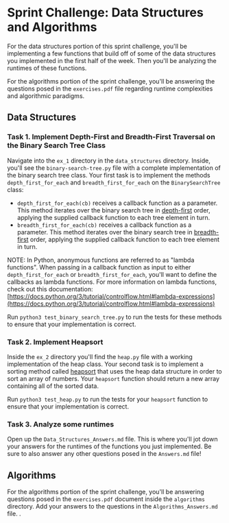 # Sprint Challenge: Data Structures and Algorithms

For the data structures portion of this sprint challenge, you'll be implementing a few functions that build off of some of the data structures you implemented in the first half of the week. Then you'll be analyzing the runtimes of these functions.

For the algorithms portion of the sprint challenge, you'll be answering the questions posed in the `exercises.pdf` file regarding runtime complexities and algorithmic paradigms.

## Data Structures

### Task 1. Implement Depth-First and Breadth-First Traversal on the Binary Search Tree Class 
Navigate into the `ex_1` directory in the `data_structures` directory. Inside, you'll see the `binary-search-tree.py` file with a complete implementation of the binary search tree class. Your first task is to implement the methods `depth_first_for_each` and `breadth_first_for_each` on the `BinarySearchTree` class:

   * `depth_first_for_each(cb)` receives a callback function as a parameter. This method iterates over the binary search tree in [depth-first](https://en.wikipedia.org/wiki/Depth-first_search) order, applying the supplied callback function to each tree element in turn. 
   * `breadth_first_for_each(cb)` receives a callback function as a parameter. This method iterates over the binary search tree in [breadth-first](https://en.wikipedia.org/wiki/Breadth-first_search) order, applying the supplied callback function to each tree element in turn.

NOTE: In Python, anonymous functions are referred to as "lambda functions". When passing in a callback function as input to either `depth_first_for_each` or `breadth_first_for_each`, you'll want to define the callbacks as lambda functions. For more information on lambda functions, check out this documentation: [https://docs.python.org/3/tutorial/controlflow.html#lambda-expressions](https://docs.python.org/3/tutorial/controlflow.html#lambda-expressions)

Run `python3 test_binary_search_tree.py` to run the tests for these methods to ensure that your implementation is correct.

### Task 2. Implement Heapsort
Inside the `ex_2` directory you'll find the `heap.py` file with a working implementation of the heap class. Your second task is to implement a sorting method called [heapsort](https://en.wikipedia.org/wiki/Heapsort) that uses the heap data structure in order to sort an array of numbers. Your `heapsort` function should return a new array containing all of the sorted data.

Run `python3 test_heap.py` to run the tests for your `heapsort` function to ensure that your implementation is correct.

### Task 3. Analyze some runtimes
Open up the `Data_Structures_Answers.md` file. This is where you'll jot down your answers for the runtimes of the functions you just implemented. Be sure to also answer any other questions posed in the `Answers.md` file!

## Algorithms
For the algorithms portion of the sprint challenge, you'll be answering questions posed in the `exercises.pdf` document inside the `algorithms` directory. Add your answers to the questions in the `Algorithms_Answers.md` file.
.